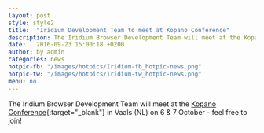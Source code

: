 ```yaml
---
layout: post
style: style2
title:  "Iridium Development Team to meet at Kopano Conference"
description: The Iridium Browser Development Team will meet at the Kopano Conference...
date:   2016-09-23 15:00:18 +0200
author:	by admin
categories: news
hotpic-fb: "/images/hotpics/Iridium-fb_hotpic-news.png"
hotpic-tw: "/images/hotpics/Iridium-tw_hotpic-news.png"
menu: no
---
```


The Iridium Browser Development Team will meet at the [Kopano Conference](https://kopano.com/conference/){:target="_blank"} in Vaals (NL) on 6 & 7 October - feel free to join!
<!--break-->

